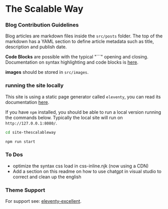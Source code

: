 # The Scalable Way


### Blog Contribution Guidelines

Blog articles are markdown files inside the `src/posts` folder. The top of the markdown has a YAML section to define article metadata such as title, description and publish date.

**Code Blocks** are possible with the typical "```" opening and closing. Documentation on syntax highlighting and code blocks is [here](https://www.11ty.dev/docs/plugins/syntaxhighlight/).

**images** should be stored in `src/images`.

### running the site locally

This site is using a static page generator called `eleventy`, you can read its documentation [here](https://www.11ty.dev/).

If you have `npm` installed, you should be able to run a local version running the commands below. Typically the local site will run on `http://127.0.0.1:8080/`.

```bash
cd site-thescalableway

npm run start
```

### To Dos
- optimize the syntax css load in css-inline.njk (now using a CDN)
- Add a section on this readme on how to use chatgpt in visual studio to correct and clean up the english

### Theme Support

For support see: [eleventy-excellent](https://github.com/madrilene/eleventy-excellent).